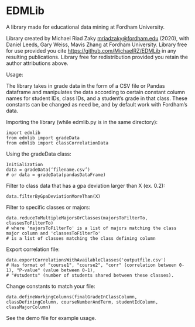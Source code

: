 # EDMLib
A library made for educational data mining at Fordham University.

Library created by Michael Riad Zaky mriadzaky@fordham.edu (2020), with Daniel Leeds, Gary Weiss, Mavis Zhang at Fordham 
University. Library free for use provided you cite https://github.com/MichaelRZ/EDMLib in any resulting publications. Library free for redistribution provided you retain the author attributions above.

Usage:

The library takes in grade data in the form of a CSV file or Pandas dataframe and manipulates the data according to certain constant column names for student IDs, class IDs, and a student’s grade in that class. These constants can be changed as need be, and by default work with Fordham’s data.

Importing the library (while edmlib.py is in the same directory):
```
import edmlib
from edmlib import gradeData
from edmlib import classCorrelationData
```
Using the gradeData class:
```
Initialization
data = gradeData(‘filename.csv’)
# or data = gradeData(pandasDataFrame)
```
Filter to class data that has a gpa deviation larger than X (ex. 0.2):
```
data.filterByGpaDeviationMoreThan(X)
```
Filter to specific classes or majors:
```
data.reduceToMultipleMajorsOrClasses(majorsToFilterTo, classesToFilterTo)
# where 'majorsToFilterTo' is a list of majors matching the class major column and 'classesToFilterTo' 
# is a list of classes matching the class defining column
```

Export correlation file:
```
data.exportCorrelationsWithAvailableClasses('outputfile.csv')
# Has format of "course1", "course2", "corr" (correlation between 0-1), "P-value" (value between 0-1), 
# "#students" (number of students shared between these classes). 
```

Change constants to match your file:
```
data.defineWorkingColumns(finalGradeInClassColumn, classDefiningColumn, courseNumberAndTerm, studentIdColumn, classMajorColumn)
```

See the demo file for example usage.
